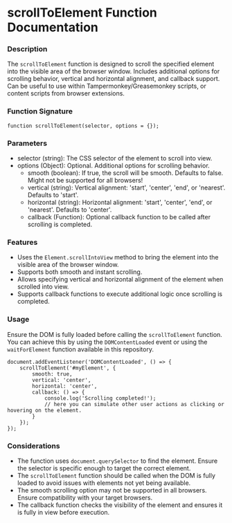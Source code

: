 # scrollToElement Function Documentation

### Description

The `scrollToElement` function is designed to scroll the specified element into the visible area of the browser window. Includes additional options for scrolling behavior, vertical and horizontal alignment, and callback support. Can be useful to use within Tampermonkey/Greasemonkey scripts, or content scripts from browser extensions.

### Function Signature

```
function scrollToElement(selector, options = {});
```

### Parameters

- selector (string): The CSS selector of the element to scroll into view.
- options (Object): Optional. Additional options for scrolling behavior.
  - smooth (boolean): If true, the scroll will be smooth. Defaults to false. Might not be supported for all browsers!
  - vertical (string): Vertical alignment: 'start', 'center', 'end', or 'nearest'. Defaults to 'start'.
  - horizontal (string): Horizontal alignment: 'start', 'center', 'end', or 'nearest'. Defaults to 'center'.
  - callback (Function): Optional callback function to be called after scrolling is completed.

### Features

- Uses the `Element.scrollIntoView` method to bring the element into the visible area of the browser window.
- Supports both smooth and instant scrolling.
- Allows specifying vertical and horizontal alignment of the element when scrolled into view.
- Supports callback functions to execute additional logic once scrolling is completed.

### Usage

Ensure the DOM is fully loaded before calling the `scrollToElement` function. You can achieve this by using the `DOMContentLoaded` event or using the `waitForElement` function available in this repository.

```
document.addEventListener('DOMContentLoaded', () => {
    scrollToElement('#myElement', {
        smooth: true,
        vertical: 'center',
        horizontal: 'center',
        callback: () => {
            console.log('Scrolling completed!');
            // here you can simulate other user actions as clicking or hovering on the element.
        }
    });
});
```

### Considerations

- The function uses `document.querySelector` to find the element. Ensure the selector is specific enough to target the correct element.
- The `scrollToElement` function should be called when the DOM is fully loaded to avoid issues with elements not yet being available.
- The smooth scrolling option may not be supported in all browsers. Ensure compatibility with your target browsers.
- The callback function checks the visibility of the element and ensures it is fully in view before execution.
